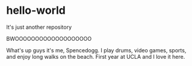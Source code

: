 # hello-world
It's just another repository

BWOOOOOOOOOOOOOOOOOOO

What's up guys it's me, Spencedogg.
I play drums, video games, sports, and enjoy long walks on the beach.
First year at UCLA and I love it here.
